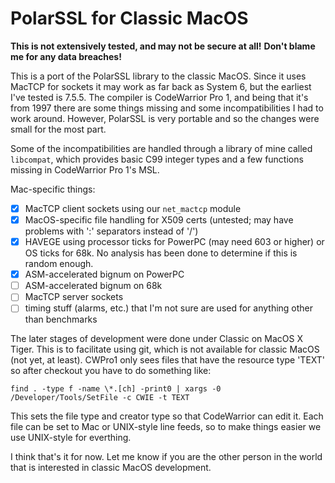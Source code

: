 PolarSSL for Classic MacOS
==========================

**This is not extensively tested, and may not be secure at all!**
**Don't blame me for any data breaches!**

This is a port of the PolarSSL library to the classic MacOS. Since it uses MacTCP for sockets it may work as far back as System 6, but the earliest I've tested is 7.5.5. The compiler is CodeWarrior Pro 1, and being that it's from 1997 there are some things missing and some incompatibilities I had to work around. However, PolarSSL is very portable and so the changes were small for the most part.

Some of the incompatibilities are handled through a library of mine called `libcompat`, which provides basic C99 integer types and a few functions missing in CodeWarrior Pro 1's MSL.

Mac-specific things:
- [x] MacTCP client sockets using our `net_mactcp` module
- [x] MacOS-specific file handling for X509 certs (untested; may have problems with ':' separators instead of '/')
- [x] HAVEGE using processor ticks for PowerPC (may need 603 or higher) or OS ticks for 68k. No analysis has been done to determine if this is random enough.
- [x] ASM-accelerated bignum on PowerPC
- [ ] ASM-accelerated bignum on 68k
- [ ] MacTCP server sockets
- [ ] timing stuff (alarms, etc.) that I'm not sure are used for anything other than benchmarks

The later stages of development were done under Classic on MacOS X Tiger. This is to facilitate using git, which is not available for classic MacOS (not yet, at least). CWPro1 only sees files that have the resource type 'TEXT' so after checkout you have to do something like:

    find . -type f -name \*.[ch] -print0 | xargs -0 /Developer/Tools/SetFile -c CWIE -t TEXT

This sets the file type and creator type so that CodeWarrior can edit it. Each file can be set to Mac or UNIX-style line feeds, so to make things easier we use UNIX-style for everthing.

I think that's it for now. Let me know if you are the other person in the world that is interested in classic MacOS development.
